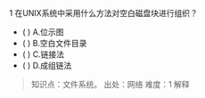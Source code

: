 1
在UNIX系统中采用什么方法对空白磁盘块进行组织？
- ( ) A.位示图 
- ( ) B.空白文件目录 
- ( ) C.链接法 
- ( ) D.成组链法

> 知识点：文件系统。
> 出处：网络
> 难度：1
> 解释
